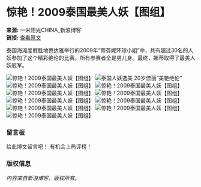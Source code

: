 # 惊艳！2009泰国最美人妖【图组】

**来源:** 一米阳光CHINA\_新浪博客  
**链接:** [查看原文](http://blog.sina.cn/dpool/blog/u/1246595647)

泰国海滩度假胜地芭达雅举行的2009年“蒂芬妮环球小姐”中，共有超过30名的人妖参加了这个精彩绝伦的比赛。所有参赛者全是男儿身。最终，娜蒂取得了最美人妖冠军。

![惊艳！2009泰国最美人妖【图组】](http://s12.sinaimg.cn/bmiddle/4a4d8a3fh72bd998e687b&690)
![泰国人妖选美 20岁佳丽“美艳绝伦”](http://s12.sinaimg.cn/bmiddle/4a4d8a3fh72bd9b916e3b&690)
![惊艳！2009泰国最美人妖【图组】](http://s6.sinaimg.cn/bmiddle/4a4d8a3fh72bd9d947d05&690)
![惊艳！2009泰国最美人妖【图组】](http://s14.sinaimg.cn/bmiddle/4a4d8a3fh72bd9e4371cd&690)
![惊艳！2009泰国最美人妖【图组】](http://s12.sinaimg.cn/bmiddle/4a4d8a3fh72bda1139c1b&690)
![惊艳！2009泰国最美人妖【图组】](http://s6.sinaimg.cn/bmiddle/4a4d8a3fh72bda1d87485&690)
![惊艳！2009泰国最美人妖【图组】](http://s13.sinaimg.cn/bmiddle/4a4d8a3fh71dfc37456ec&690)
![惊艳！2009泰国最美人妖【图组】](http://s7.sinaimg.cn/bmiddle/4a4d8a3fh72bda31f0ae6&690)
![惊艳！2009泰国最美人妖【图组】](http://s9.sinaimg.cn/bmiddle/4a4d8a3fh72bda412ed58&690)
![惊艳！2009泰国最美人妖【图组】](http://s7.sinaimg.cn/bmiddle/4a4d8a3fh72bda5ee9b06&690)
![惊艳！2009泰国最美人妖【图组】](http://s11.sinaimg.cn/bmiddle/4a4d8a3fh72bda8c4374a&690)

### 留言板
给此博文留言吧！ 有机会上热评榜！ 

### 版权信息
_内容来自新浪博客，版权所有_。